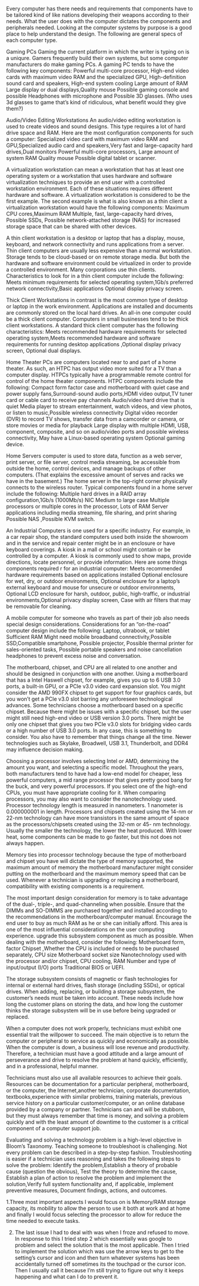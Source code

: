 Every computer has there needs and requirements that components have to be tailored kind of like nations developing their weapons according to their needs. What the user does with the computer dictates the components and peripherals needed. Looking at the computer systems by purpose is a good place to help understand the design.   The following are general specs of each computer type. 


Gaming PCs Gaming  the current platform in which the writer is typing on is a uniqure. Gamers frequently build their own systems, but some computer manufacturers do make gaming PCs. A gaming PC tends to have the following key components: Powerful multi-core processor, High-end video cards with maximum video RAM and the specialized GPU, High-definition sound card and speakers, High-end system cooling Large amount of RAM Large display or dual displays,Quality mouse Possible gaming console and possible Headphones with microphone and Possible 3D glasses. (Who uses 3d glasses to game that’s kind of ridiculous, what benefit would they give them?) 


Audio/Video Editing Workstations An audio/video editing workstation is used to create videos and sound designs. This type requires a lot of hard drive space and RAM. Here are the most configuration components for such a computer: Specialized video card with maximum video RAM and GPU,Specialized audio card and speakers,Very fast and large-capacity hard drives,Dual monitors Powerful multi-core processors, Large amount of system RAM Quality mouse Possible digital tablet or scanner.


 A virtualization workstation can mean a workstation that has at least one operating system or  a workstation that uses hardware and software virtualization techniques to provide an end user with a controlled workstation environment. Each of these situations requires different hardware and software. A virtualization workstation is considered to be the first example. The second example is what is also known as a thin client a virtualization workstation would have the following components: Maximum CPU cores,Maximum RAM Multiple, fast, large-capacity hard drives, Possible SSDs,  Possible network-attached storage (NAS) for increased storage space that can be shared with other devices.

A thin client workstation is a desktop or laptop that has a display, mouse, keyboard, and network connectivity and runs applications from a server. Thin client computers are usually  less expensive than a normal workstation. Storage tends to be cloud-based or on remote storage media. But both the hardware and software environment could be virtualized in order to provide a controlled environment. Many corporations use thin clients. Characteristics to look for in a thin client computer include the following: Meets minimum requirements for selected operating system,1Gb/s preferred network connectivity,Basic applications Optional display privacy screen.

Thick Client Workstations in contrast is the most common type of desktop or laptop in the work environment. Applications are installed and documents are commonly stored on the local hard drives. An all-in one computer could be a thick client computer. Computers in small businesses tend to be thick client workstations. A standard thick client computer has the following characteristics: Meets recommended hardware requirements for selected operating system,Meets recommended hardware and software requirements for running desktop applications ,Optional display privacy screen, Optional dual displays.

Home Theater PCs are computers located near to and part of a home theater. As such, an HTPC has output video more suited for a TV than a computer display. HTPCs typically have a programmable remote control for control of  the home theater components. HTPC components include the following: Compact form factor case and motherboard with quiet case and power supply fans,Surround-sound audio ports,HDMI video output,TV tuner card or cable card to receive pay channels Audio/video hard drive that is quiet Media player to stream entertainment, watch videos, and view photos, or listen to music,Possible wireless connectivity Digital video recorder (DVR) to record TV shows, transfer data from a camcorder or camera, or store movies or media for playback Large display with multiple HDMI, USB, component, composite, and so on audio/video ports and possible wireless connectivity, May have a Linux-based operating system Optional gaming device.


Home Servers  computer is used to store data, function as a web server, print server, or file server, control media streaming, be accessible from outside the home, control devices, and manage backups of other computers. (That explains the excessive amount of serves and racks we have in the basement.) The home server in the top-right corner physically connects to the wireless router. Typical components found in a home server include the following: Multiple hard drives in a RAID array configuration,1Gb/s (1000Mb/s) NIC Medium to large case Multiple processors or multiple cores in the processor, Lots of RAM Server applications including media streaming, file sharing, and print sharing Possible NAS ,Possible KVM switch.

An Industrial Computers is one used for a specific industry. For example, in a car repair shop, the standard computers used both inside the showroom and in the service and repair center might be in an enclosure or have keyboard coverings. A kiosk in a mall or school might contain or be controlled by a computer. A kiosk is commonly used to show maps, provide directions, locate personnel, or provide information. Here are some things components required r for an industrial computer: Meets recommended hardware requirements based on applications installed Optional enclosure for wet, dry, or outdoor environments, Optional enclosure for a laptop’s external keyboard and mouse for unsecure or outdoor environments, Optional LCD enclosure for harsh, outdoor, public, high-traffic, or industrial environments,Optional privacy display screen, Case with air filters that may be removable for cleaning.

A mobile computer for someone who travels as part of  their job also needs special design considerations. Considerations for an “on-the-road” computer design include the following: Laptop, ultrabook, or tablet Sufficient RAM Might need mobile broadband connectivity,Possible SSD,Compatible smartphone, Possible projector, Possible thermal printer for sales-oriented tasks, Possible portable speakers and noise cancellation headphones to prevent excess noise and conversation. 

The motherboard, chipset, and CPU are all related to one another and should be  designed in conjunction with one another. Using a motherboard that has a Intel Haswell chipset, for example, gives you up to 6 USB 3.0 ports, a built-in GPU, or a PCIe v3.0 video card expansion slot. You might consider the AMD 990FX chipset to get support for four graphics cards, but you won’t get a PCIe v3.0 slot barring any unforeseen technological advances. Some technicians choose a motherboard based on a specific chipset. Because there might be issues with a specific chipset, but the user might still need high-end video or USB version 3.0 ports. There might be only one chipset that gives you two PCIe v3.0 slots for bridging video cards or a high number of USB 3.0 ports. In any case, this is something to consider. You also have to remember that things change all the time. Newer technologies such as Skylake, Broadwell, USB 3.1, Thunderbolt, and DDR4 may influence decision making. 


Choosing a processor involves selecting Intel or AMD, determining the amount you want, and selecting a specific model. Throughout the years, both manufacturers tend to have had a low-end model for cheaper, less powerful computers, a mid range processor that gives pretty good bang for the buck, and very powerful processors. If you select one of the high-end CPUs, you must have appropriate cooling for it. When comparing processors, you may also want to consider the nanotechnology used. Processor technology length is measured in nanometers. 1 nanometer is 0.000000001 in length. Processors and chipsets created using the 14-nm or 22-nm technology can have more transistors in the same amount of space as the processors/chipsets created using the 32-nm  or 45- nm technology. Usually the smaller the technology, the lower the heat produced. With lower heat, some components can be made to go faster, but this not does not always happen.


Memory ties into processor technology because the type of motherboard and chipset you have will dictate the type of memory supported, the maximum amount of memory the motherboard manufacturer might consider putting on the motherboard and the maximum memory speed that can be used. Whenever a technician is upgrading or replacing a motherboard, compatibility with existing components is a requirement.

 The most important design consideration for memory is to take advantage of the  dual-, triple-, and quad-channeling when possible. Ensure that the DIMMs and SO-DIMMS are purchased together and installed according to the recommendations in the motherboard/computer manual.  Encourage the end user to buy as much RAM as he or she can initially afford. This area is one of the most influential considerations on the user computing experience. upgrade this subsystem component as much as possible. When dealing with the motherboard, consider the following: Motherboard form, factor Chipset ,Whether the CPU is included or needs to be purchased separately, CPU size Motherboard socket size Nanotechnology used with the processor and/or chipset, CPU cooling, RAM Number and type of input/output (I/O) ports Traditional BIOS or UEFI.


The storage subsystem consists of magnetic or flash technologies for internal or external hard drives, flash storage (including SSDs), or optical drives. When adding, replacing, or building a storage subsystem, the customer’s needs must be taken into account. These needs include how long the customer plans on storing the data, and how long the customer thinks the storage subsystem will be in use before being upgraded or replaced.






When a computer does not work properly, technicians must exhibit one essential trait the willpower to succeed. The main objective is to return the computer or peripheral to service as quickly and economically as possible. When the computer is down, a business will  lose revenue and productivity.  Therefore, a technician must have a good attitude and a large amount of perseverance and  drive to resolve the problem at hand quickly, efficiently, and in a professional, helpful manner.

Technicians must also use all available resources to achieve their goals.   Resources can be documentation for a particular peripheral, motherboard, or the  computer, the Internet,another technician, corporate documentation, textbooks,experience with similar problems, training materials,  previous service history on a particular customer/computer, or an online database provided by a company or partner. Technicians can and will be stubborn, but they must always remember that time is money, and solving a problem quickly and  with the least amount of downtime to the customer is a critical component of a computer support job. 

Evaluating and solving a technology problem is a high-level objective in Bloom’s Taxonomy. Teaching someone to troubleshoot is challenging. Not every problem can be described in a step-by-step fashion. Troubleshooting is easier if a technician uses reasoning and takes the following steps to solve the problem:  Identify the problem,Establish a theory of probable cause (question the obvious),  Test the theory to determine the cause,  Establish a plan of action to resolve the problem and implement the solution,Verify full system functionality and, if applicable, implement preventive measures, Document findings, actions, and outcomes.


1.Three most important aspects I would focus on is Memory/RAM storage capacity, its mobility to allow the person to use it both at work and at home and finally I would focus selecting the processor to allow for reduce the time needed to execute tasks. 

2. The last issue I had to deal with was when I froze and refused to move. In response to this I tried step 2 which essentially was google to problem and select the solution that is the most applicable. Then I tried to implement  the solution which was use the arrow keys to get to the setting’s cursor and icon and then turn whatever systems has been accidentally  turned off sometimes its the touchpad or the cursor icon.  Then I usually call it because I’m still trying to figure out why it keeps happening and what can I do to prevent it. 
